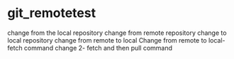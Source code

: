 # git_remotetest

change from the local repository
change from remote repository
change to local repository
change from remote to local 
Change from remote to local-fetch command
change 2- fetch and then pull command
